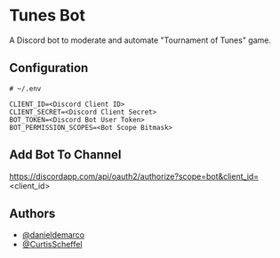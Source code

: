# Tunes Bot

A Discord bot to moderate and automate "Tournament of Tunes" game.

## Configuration

```dotenv
# ~/.env

CLIENT_ID=<Discord Client ID>
CLIENT_SECRET=<Discord Client Secret>
BOT_TOKEN=<Discord Bot User Token>
BOT_PERMISSION_SCOPES=<Bot Scope Bitmask>
```
## Add Bot To Channel
https://discordapp.com/api/oauth2/authorize?scope=bot&client_id=<client_id>

## Authors

- [@danieldemarco](https://github.com/danieldemarco)
- [@CurtisScheffel](https://github.com/CurtisScheffel)

